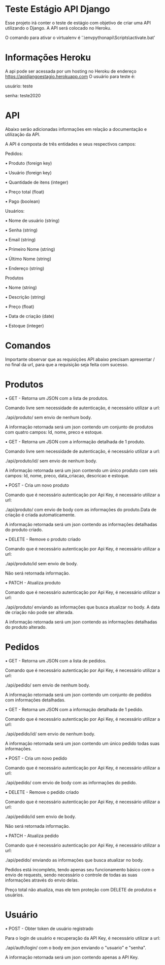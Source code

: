 # Teste Estágio API Django

Esse projeto irá conter o teste de estágio com objetivo de criar uma API utilizando o Django.
A API será colocado no Heroku.

O comando para ativar o virtualenv é '.\envpythonapi\Scripts\activate.bat'

# Informações Heroku

A api pode ser acessada por um hosting no Heroku de endereço https://apidjangoestagio.herokuapp.com
O usuário para teste é:

usuário: teste

senha: teste2020

# API

Abaixo serão adicionadas informações em relação a documentação e utilização da API.

A API é composta de três entidades e seus respectivos campos:


Pedidos:

• Produto (foreign key)

• Usuário (foreign key)

• Quantidade de itens (integer)

• Preço total (float)

• Pago (boolean)


Usuários:

• Nome de usuário (string)

• Senha (string)

• Email (string)

• Primeiro Nome (string)

• Último Nome (string)

• Endereço (string)


Produtos

• Nome (string)

• Descrição (string)

• Preço (float)

• Data de criação (date)

• Estoque (integer)

# Comandos

Importante observar que as requisições API abaixo precisam apresentar / no final da url, para que a requisição seja feita com sucesso.

# Produtos

• GET - Retorna um JSON com a lista de produtos.

Comando livre sem necessidade de autenticação, é necessário utilizar a url:

./api/produto/ sem envio de nenhum body.

A informação retornada será um json contendo um conjunto de produtos com quatro campos: Id, nome, preco e estoque.

• GET - Retorna um JSON com a informação detalhada de 1 produto.

Comando livre sem necessidade de autenticação, é necessário utilizar a url:

./api/produto/id/ sem envio de nenhum body.

A informação retornada será um json contendo um único produto com seis campos: Id, nome, preco, data_criacao, descricao e 
estoque.

• POST - Cria um novo produto

Comando que é necessário autenticação por Api Key, é necessário utilizar a url:

./api/produto/ com envio de body com as informações do produto.Data de criação é criada automaticamente.

A informação retornada será um json contendo as informações detalhadas do produto criado.

• DELETE - Remove o produto criado

Comando que é necessário autenticação por Api Key, é necessário utilizar a url:

./api/produto/id sem envio de body.

Não será retornada informação.

• PATCH - Atualiza produto

Comando que é necessário autenticação por Api Key, é necessário utilizar a url:

./api/produto/ enviando as informações que busca atualizar no body. A data de criação não pode ser alterada.

A informação retornada será um json contendo as informações detalhadas do produto alterado.



# Pedidos

• GET - Retorna um JSON com a lista de pedidos.

Comando que é necessário autenticação por Api Key, é necessário utilizar a url:

./api/pedido/ sem envio de nenhum body.

A informação retornada será um json contendo um conjunto de pedidos com informações detalhadas.

• GET - Retorna um JSON com a informação detalhada de 1 pedido.

Comando que é necessário autenticação por Api Key, é necessário utilizar a url:

./api/pedido/id/ sem envio de nenhum body.

A informação retornada será um json contendo um único pedido todas suas informações.

• POST - Cria um novo pedido

Comando que é necessário autenticação por Api Key, é necessário utilizar a url:

./api/pedido/ com envio de body com as informações do pedido.

• DELETE - Remove o pedido criado

Comando que é necessário autenticação por Api Key, é necessário utilizar a url:

./api/pedido/id sem envio de body.

Não será retornada informação.

• PATCH - Atualiza pedido

Comando que é necessário autenticação por Api Key, é necessário utilizar a url:

./api/pedido/ enviando as informações que busca atualizar no body. 



Pedidos está incompleto, tendo apenas seu funcionamento básico com o envio de requests, sendo necessário o controle de todas as suas informações através do envio delas.

Preço total não atualiza, mas ele tem proteção com DELETE de produtos e usuários.



# Usuário

• POST - Obter token de usuário registrado

Para o login de usuário e recuperação da API Key, é necessário utilizar a url:

./api/auth/login/ com o body em json enviando o "usuario" e "senha".

A informação retornada será um json contendo apenas a API Key.
